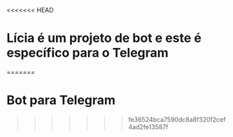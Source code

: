 <<<<<<< HEAD
# Lícia é um projeto de bot e este é específico para o Telegram
=======
# Bot para Telegram
>>>>>>> fe36524bca7590dc8a8f320f2cef4ad2fe13587f
